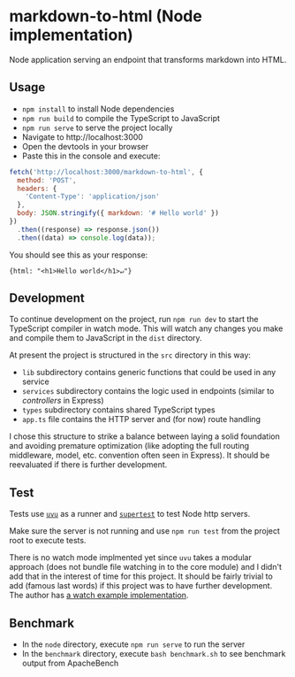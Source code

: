 # markdown-to-html (Node implementation)

Node application serving an endpoint that transforms markdown into HTML.

## Usage

- `npm install` to install Node dependencies
- `npm run build` to compile the TypeScript to JavaScript
- `npm run serve` to serve the project locally
- Navigate to http://localhost:3000
- Open the devtools in your browser
- Paste this in the console and execute:

```javascript
fetch('http://localhost:3000/markdown-to-html', {
  method: 'POST',
  headers: {
    'Content-Type': 'application/json'
  },
  body: JSON.stringify({ markdown: '# Hello world' })
})
  .then((response) => response.json())
  .then((data) => console.log(data));
```

You should see this as your response:

```ascii
{html: "<h1>Hello world</h1>↵"}
```

## Development

To continue development on the project, run `npm run dev` to start the TypeScript compiler in watch mode. This will watch any changes you make and compile them to JavaScript in the `dist` directory.

At present the project is structured in the `src` directory in this way:

- `lib` subdirectory contains generic functions that could be used in any service
- `services` subdirectory contains the logic used in endpoints (similar to _controllers_ in Express)
- `types` subdirectory contains shared TypeScript types
- `app.ts` file contains the HTTP server and (for now) route handling

I chose this structure to strike a balance between laying a solid foundation and avoiding premature optimization (like adopting the full routing middleware, model, etc. convention often seen in Express). It should be reevaluated if there is further development.

## Test

Tests use [`uvu`](https://github.com/lukeed/uvu) as a runner and [`supertest`](https://github.com/visionmedia/supertest) to test Node http servers.

Make sure the server is not running and use `npm run test` from the project root to execute tests.

There is no watch mode implmented yet since `uvu` takes a modular approach (does not bundle file watching in to the core module) and I didn't add that in the interest of time for this project. It should be fairly trivial to add (famous last words) if this project was to have further development. The author has [a watch example implementation](https://github.com/lukeed/uvu/tree/master/examples/watch).

## Benchmark

- In the `node` directory, execute `npm run serve` to run the server
- In the `benchmark` directory, execute `bash benchmark.sh` to see benchmark output from ApacheBench
